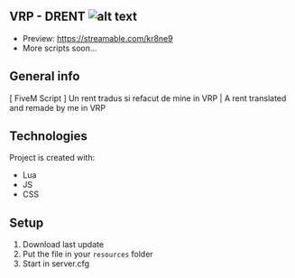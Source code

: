 ## VRP - DRENT ![alt text](https://img.shields.io/github/issues/DeXoHigh/drent)
- Preview: https://streamable.com/kr8ne9
- More scripts soon...

## General info
[ FiveM Script ] Un rent tradus si refacut de mine in VRP | A rent translated and remade by me in VRP
	
## Technologies
Project is created with:
* Lua
* JS
* CSS
	
## Setup
1. Download last update
2. Put the file in your `resources` folder
3. Start in server.cfg
